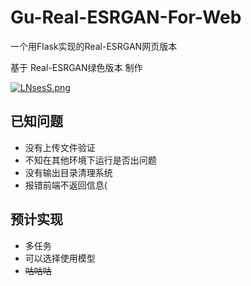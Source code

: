# Gu-Real-ESRGAN-For-Web
一个用Flask实现的Real-ESRGAN网页版本

基于 Real-ESRGAN绿色版本 制作

[![LNsesS.png](https://s1.ax1x.com/2022/04/17/LNsesS.png)](https://imgtu.com/i/LNsesS)

## 已知问题
- 没有上传文件验证
- 不知在其他环境下运行是否出问题
- 没有输出目录清理系统
- 报错前端不返回信息(

## 预计实现
- 多任务
- 可以选择使用模型
- ~~咕咕咕~~
